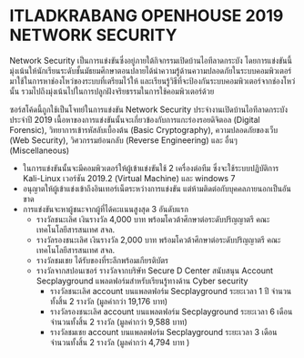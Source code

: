 # ITLADKRABANG OPENHOUSE 2019 NETWORK SECURITY

Network Security เป็นการแข่งขันซึ่งอยู่ภายใต้กิจกรรมเปิดบ้านไอทีลาดกระบัง โดยการแข่งขันนี้มุ่งเน้นให้นักเรียนระดับชั้นมัธยมศึกษาตอนปลายได้นำความรู้ด้านความปลอดภัยในระบบคอมพิวเตอร์มาใช้ในการหาช่องโหว่ของระบบที่เตรียมไว้ให้ และเรียนรู้วิธีที่จะป้องกันระบบคอมพิวเตอร์จากช่องโหว่นั้น รวมไปถึงมุ่งเน้นไปในการปลูกฝังจริยธรรมในการใช้คอมพิวเตอร์ด้วย

ซอร์สโค้ดนี้ถูกใช้เป็นโจทย์ในการแข่งขัน Network Security ประจำงานเปิดบ้านไอทีลาดกระบังประจำปี 2019 เนื้อหาของการแข่งขันนั้นจะเกี่ยวข้องกับการแกะร่องรอยดิจิตอล (Digital Forensic), วิทยาการเข้ารหัสลับเบื้องต้น (Basic Cryptography), ความปลอดภัยของเว็บ (Web Security), วิศวกรรมย้อนกลับ (Reverse Engineering) และ อื่นๆ (Miscellaneous)

* ในการแข่งขันนั้นจะมีคอมพิวเตอร์ให้ผู้เข้าแข่งขันใช้ 2 เครื่องต่อทีม ซึ่งจะใช้ระบบปฏิบัติการ Kali-Linux เวอร์ชัน 2019.2 (Virtual Machine) และ windows 7
* อนุญาตให้ผู้เข้าแข่งเข้าถึงอินเทอร์เน็ตระหว่างการแข่งขัน แต่ห้ามติดต่อกับบุคคลภายนอกเป็นอันขาด
* การแข่งขันจะหาผู้ชนะจากผู้ที่ได้คะแนนสูงสุด 3 อันดับแรก
	- รางวัลชนะเลิศ เงินรางวัล 4,000 บาท พร้อมโควต้าศึกษาต่อระดับปริญญาตรี คณะเทคโนโลยีสารสนเทศ สจล.
	- รางวัลรองชนะเลิศ เงินรางวัล 2,000 บาท พร้อมโควต้าศึกษาต่อระดับปริญญาตรี คณะเทคโนโลยีสารสนเทศ สจล.
	- รางวัลชมเชย ได้รับของที่ระลึกพร้อมเกียรติบัตร
  - รางวัลจากสปอนเซอร์ รางวัลจากบริษัท Secure D Center สนับสนุน Account Secplayground แพลตฟอร์มสำหรับเรียนรู้ทางด้าน Cyber security
     - รางวัลชนะเลิศ account บนแพลตฟอร์ม Secplayground ระยะเวลา 1 ปี จำนวนทั้งสิ้น 2 รางวัล (มูลค่ากว่า 19,176‬ บาท)
     - รางวัลรองชนะเลิศ account บนแพลตฟอร์ม Secplayground ระยะเวลา 6 เดือน จำนวนทั้งสิ้น 2 รางวัล (มูลค่ากว่า 9,588‬ บาท)
     - รางวัลชมเชย account บนแพลตฟอร์ม Secplayground ระยะเวลา 3 เดือน จำนวนทั้งสิ้น 2 รางวัล (มูลค่ากว่า 4,794 บาท )
